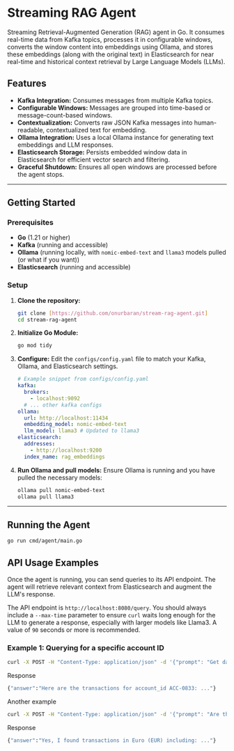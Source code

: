 # Streaming RAG Agent

Streaming Retrieval-Augmented Generation (RAG) agent in Go. It consumes real-time data from Kafka topics, processes it in configurable windows, converts the window content into embeddings using Ollama, and stores these embeddings (along with the original text) in Elasticsearch for near real-time and historical context retrieval by Large Language Models (LLMs).

## Features

* **Kafka Integration:** Consumes messages from multiple Kafka topics.
* **Configurable Windows:** Messages are grouped into time-based or message-count-based windows.
* **Contextualization:** Converts raw JSON Kafka messages into human-readable, contextualized text for embedding.
* **Ollama Integration:** Uses a local Ollama instance for generating text embeddings and LLM responses.
* **Elasticsearch Storage:** Persists embedded window data in Elasticsearch for efficient vector search and filtering.
* **Graceful Shutdown:** Ensures all open windows are processed before the agent stops.

---

## Getting Started

### Prerequisites

* **Go** (1.21 or higher)
* **Kafka** (running and accessible)
* **Ollama** (running locally, with `nomic-embed-text` and `llama3` models pulled (or what if you want))
* **Elasticsearch** (running and accessible)

### Setup

1.  **Clone the repository:**
    ```bash
    git clone [https://github.com/onurbaran/stream-rag-agent.git]
    cd stream-rag-agent
    ```

2.  **Initialize Go Module:**
    ```bash
    go mod tidy
    ```

3.  **Configure:**
    Edit the `configs/config.yaml` file to match your Kafka, Ollama, and Elasticsearch settings.

    ```yaml
    # Example snippet from configs/config.yaml
    kafka:
      brokers:
        - localhost:9092
      # ... other kafka configs
    ollama:
      url: http://localhost:11434
      embedding_model: nomic-embed-text
      llm_model: llama3 # Updated to llama3
    elasticsearch:
      addresses:
        - http://localhost:9200
      index_name: rag_embeddings
    ```

4.  **Run Ollama and pull models:**
    Ensure Ollama is running and you have pulled the necessary models:

    ```bash
    ollama pull nomic-embed-text
    ollama pull llama3
    ```

---

## Running the Agent

```bash
go run cmd/agent/main.go
```
## API Usage Examples

Once the agent is running, you can send queries to its API endpoint. The agent will retrieve relevant context from Elasticsearch and augment the LLM's response.

The API endpoint is `http://localhost:8080/query`. You should always include a `--max-time` parameter to ensure `curl` waits long enough for the LLM to generate a response, especially with larger models like Llama3. A value of `90` seconds or more is recommended.

### Example 1: Querying for a specific account ID

```bash
curl -X POST -H "Content-Type: application/json" -d '{"prompt": "Get data matching account_id: ACC-0833"}' --max-time 90 http://localhost:8080/query
```

Response 
```bash
{"answer":"Here are the transactions for account_id ACC-0833: ..."}
```
Another example 
```bash
curl -X POST -H "Content-Type: application/json" -d '{"prompt": "Are there any transactions made in Euro (EUR)?"}' --max-time 90 http://localhost:8080/query
```
Response
```bash
{"answer":"Yes, I found transactions in Euro (EUR) including: ..."}
```